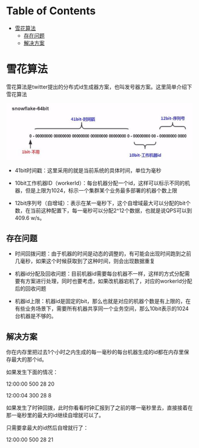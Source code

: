 # Table of Contents

* [雪花算法](#雪花算法)
  * [存在问题](#存在问题)
  * [解决方案](#解决方案)








# 雪花算法



雪花算法是twitter提出的分布式id生成器方案，也叫发号器方案。这里简单介绍下雪花算法


![](.images/2773022-b2190fb402443fda.png)

+ 41bit时间戳：这里采用的就是当前系统的具体时间，单位为毫秒

+ 10bit工作机器ID（workerId）：每台机器分配一个id，这样可以标示不同的机器，但是上限为1024，标示一个集群某个业务最多部署的机器个数上限

+ 12bit序列号（自增域）：表示在某一毫秒下，这个自增域最大可以分配的bit个数，在当前这种配置下，每一毫秒可以分配2^12个数据，也就是说QPS可以到 409.6 w/s。



## 存在问题

+ 时间回拨问题：由于机器的时间是动态的调整的，有可能会出现时间跑到之前几毫秒，如果这个时候获取到了这种时间，则会出现数据重复

+ 机器id分配及回收问题：目前机器id需要每台机器不一样，这样的方式分配需要有方案进行处理，同时也要考虑，如果改机器宕机了，对应的workerId分配后的回收问题

+ 机器id上限：机器id是固定的bit，那么也就是对应的机器个数是有上限的，在有些业务场景下，需要所有机器共享同一个业务空间，那么10bit表示的1024台机器是不够的。



## 解决方案

你在内存里把过去1个小时之内生成的每一毫秒的每台机器生成的id都在内存里保存最大的那个id。

如果发生下面的情况：

12:00:00 500 28 20

12:00:04 300 28 8

如果发生了时钟回拨，此时你看看时钟汇报到了之前的哪一毫秒里去，直接接着在那一毫秒里的最大的id继续自增就可以了。

只需要拿最大的id然后自增就行了：

12:00:00 500 28 21
